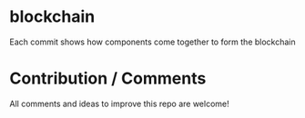 # blockchain
Each commit shows how components come together to form the blockchain

# Contribution / Comments
All comments and ideas to improve this repo are welcome!
